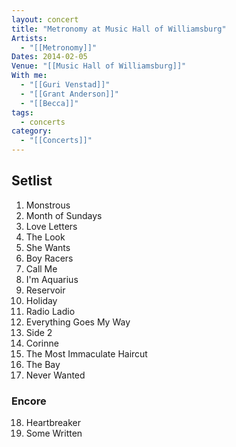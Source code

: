 ```yaml
---
layout: concert
title: "Metronomy at Music Hall of Williamsburg"
Artists:
  - "[[Metronomy]]"
Dates: 2014-02-05
Venue: "[[Music Hall of Williamsburg]]"
With me:
  - "[[Guri Venstad]]"
  - "[[Grant Anderson]]"
  - "[[Becca]]"
tags:
  - concerts
category:
  - "[[Concerts]]"
---
```


## Setlist

1. Monstrous
2. Month of Sundays
3. Love Letters
4. The Look
5. She Wants
6. Boy Racers
7. Call Me
8. I'm Aquarius
9. Reservoir
10. Holiday
11. Radio Ladio
12. Everything Goes My Way
13. Side 2
14. Corinne
15. The Most Immaculate Haircut
16. The Bay
17. Never Wanted

### Encore
18. Heartbreaker
19. Some Written
